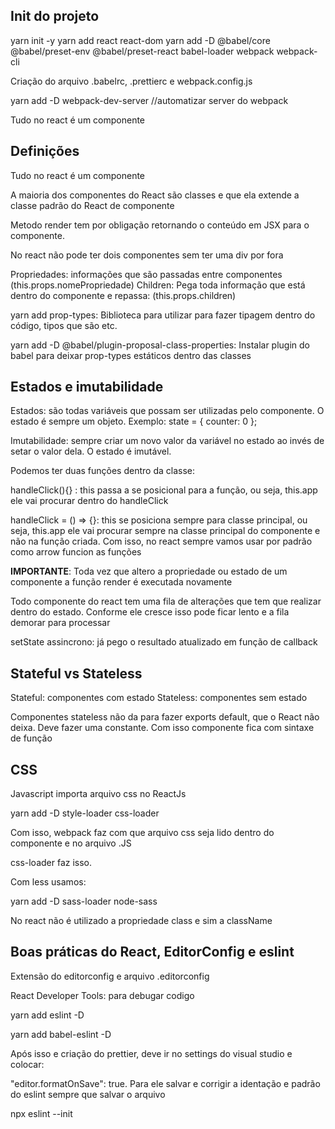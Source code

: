 ## Init do projeto

yarn init -y
yarn add react react-dom
yarn add -D @babel/core @babel/preset-env @babel/preset-react babel-loader webpack webpack-cli

Criação do arquivo .babelrc, .prettierc e webpack.config.js

yarn add -D webpack-dev-server //automatizar server do webpack

Tudo no react é um componente

## Definições

Tudo no react é um componente

A maioria dos componentes do React são classes e que ela extende a classe padrão do React de componente

Metodo render tem por obligação retornando o conteúdo em JSX para o componente.

No react não pode ter dois componentes sem ter uma div por fora

Propriedades: informações que são passadas entre componentes (this.props.nomePropriedade)
Children: Pega toda informação que está dentro do componente e repassa: (this.props.children)

yarn add prop-types: Biblioteca para utilizar para fazer tipagem dentro do código, tipos que são etc.

yarn add -D @babel/plugin-proposal-class-properties: Instalar plugin do babel para deixar prop-types estáticos dentro das classes

## Estados e imutabilidade

Estados: são todas variáveis que possam ser utilizadas pelo componente.
O estado é sempre um objeto. Exemplo:
state = {
counter: 0
};

Imutabilidade: sempre criar um novo valor da variável no estado ao invés de setar o valor dela.
O estado é imutável.

Podemos ter duas funções dentro da classe:

handleClick(){} : this passa a se posicional para a função, ou seja, this.app ele vai procurar dentro do handleClick

handleClick = () => {}: this se posiciona sempre para classe principal, ou seja, this.app ele vai procurar sempre na classe principal do componente e não na função criada. Com isso, no react sempre vamos usar por padrão como arrow funcion as funções

**IMPORTANTE**: Toda vez que altero a propriedade ou estado de um componente a função render é executada novamente

Todo componente do react tem uma fila de alterações que tem que realizar dentro do estado.
Conforme ele cresce isso pode ficar lento e a fila demorar para processar

setState assincrono: já pego o resultado atualizado em função de callback

## Stateful vs Stateless

Stateful: componentes com estado
Stateless: componentes sem estado

Componentes stateless não da para fazer exports default, que o React não deixa. Deve fazer uma constante.
Com isso componente fica com sintaxe de função

## CSS

Javascript importa arquivo css no ReactJs

yarn add -D style-loader css-loader

Com isso, webpack faz com que arquivo css seja lido dentro do componente e no arquivo .JS

css-loader faz isso.

Com less usamos:

yarn add -D sass-loader node-sass

No react não é utilizado a propriedade class e sim a className

## Boas práticas do React, EditorConfig e eslint

Extensão do editorconfig e arquivo .editorconfig

React Developer Tools: para debugar codigo

yarn add eslint -D

yarn add babel-eslint -D

Após isso e criação do prettier, deve ir no settings do visual studio e colocar:

"editor.formatOnSave": true. Para ele salvar e corrigir a identação e padrão do eslint sempre que salvar o arquivo

npx eslint --init
